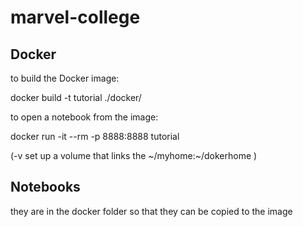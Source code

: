 # marvel-college

## Docker

to build the Docker image:

docker build -t tutorial ./docker/

to open a notebook from the image:

docker run -it --rm -p 8888:8888 tutorial

(-v  set up a volume that links the ~/myhome:~/dokerhome )

## Notebooks

they are in the docker folder so that they can be copied to the image